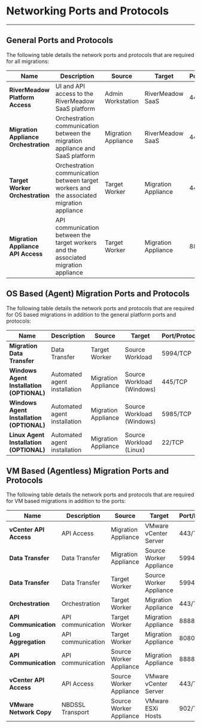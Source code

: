 # Networking Ports and Protocols
---

## General Ports and Protocols
The following table details the network ports and protocols that are required for all migrations:

|     Name                             |     Description                                                                                     |     Source                 |     Target                 |     Port/Protocol    |
|-------------------|-----------------------------------|----------------------------|----------------------------|----------------------|
| **RiverMeadow Platform Access**    |     UI and API access to the RiverMeadow   SaaS platform |     Admin Workstation      |     RiverMeadow SaaS       |     443/TCP |
| **Migration Appliance Orchestration** |     Orchestration   communication between the migration appliance and SaaS platform |     Migration Appliance    |     RiverMeadow SaaS | 443/TCP |
| **Target Worker Orchestration** | Orchestration communication between target workers and the associated migration appliance |  Target Worker | Migration Appliance | 443/TCP |
| **Migration Appliance API Access** | API communication between the target workers and the associated migration appliance|  Target Worker | Migration Appliance | 8888/TCP |

## OS Based (Agent) Migration Ports and Protocols
The following table details the network ports and protocols that are required for OS based migrations in addition to the general platform ports and protocols:

| Name                            | Description          | Source                     | Target                           | Port/Protocol   |
|---------------------------------|----------------------|----------------------------|-------------------------|-----------------|
|  **Migration Data Transfer** |     Data Transfer    |      Target Worker      |     Source Workload              |     5994/TCP    |
|  **Windows Agent Installation (OPTIONAL)**  |Automated agent installation|     Migration Appliance    |     Source Workload (Windows)    |     445/TCP     |
|  **Windows Agent Installation (OPTIONAL)**  |Automated agent installation|     Migration Appliance    |     Source Workload (Windows)    |     5985/TCP     |
|  **Linux Agent Installation (OPTIONAL)**    | Automated agent installation |     Migration Appliance    |     Source Workload (Linux)      |     22/TCP      |


## VM Based (Agentless) Migration Ports and Protocols
The following table details the network ports and protocols that are required for VM based migrations in addition to the ports:

|     Name                   |     Description      |     Source                      |     Target                     |     Port/Protocol    |
|----------------------------|----------------------|---------------------------------|--------------------------------|----------------------|
| **vCenter API Access**         |     API Access             |      Migration Appliance     |     VMware vCenter Server      |     443/TCP          |
|  **Data Transfer** |     Data Transfer    |      Migration Appliance     |      Source Worker Appliance |     5994/TCP         |
|  **Data Transfer** |     Data Transfer    |      Target Worker           |      Source Worker Appliance|     5994/TCP         |
| **Orchestration** |     Orchestration    |      Target Worker           |      Migration Appliance  |     443/TCP         |
|  **API Communication** |API communication|  Target Worker |      Migration Appliance    |     8888/TCP         |
|  **Log Aggregation** |API communication|  Target Worker |      Migration Appliance    |     8080/TCP         |
|  **API Communication** |API communication|  Source Worker Appliance |      Migration Appliance    |     8888/TCP         |
| **vCenter API Access** |     API Access             |      Source Worker Appliance |     VMware vCenter Server      |     443/TCP          |
| **VMware Network Copy** |     NBDSSL Transport |      Source Worker Appliance |     VMware ESXi Hosts          |     902/TCP          |